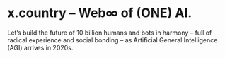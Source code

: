 # x.country – Web∞ of (ONE) AI.

Let’s build the future of 10 billion humans and bots in harmony – full of radical experience and social bonding – as Artificial General Intelligence (AGI) arrives in 2020s.
